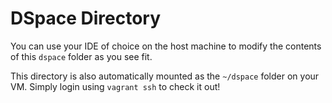 DSpace Directory
================

You can use your IDE of choice on the host machine to modify the
contents of this `dspace` folder as you see fit.  

This directory is also automatically mounted as the `~/dspace` folder
on your VM. Simply login using `vagrant ssh` to check it out!
